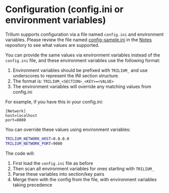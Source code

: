 # Configuration (config.ini or environment variables)
Trilium supports configuration via a file named `config.ini` and environment variables. Please review the file named [config-sample.ini](https://github.com/TriliumNext/Notes/blob/develop/config-sample.ini) in the [Notes](https://github.com/TriliumNext/Notes) repository to see what values are supported.

You can provide the same values via environment variables instead of the `config.ini` file, and these environment variables use the following format:

1.  Environment variables should be prefixed with `TRILIUM_` and use underscores to represent the INI section structure.
2.  The format is: `TRILIUM_<SECTION>_<KEY>=<VALUE>`
3.  The environment variables will override any matching values from config.ini

For example, if you have this in your config.ini:

```
[Network]
host=localhost
port=8080
```

You can override these values using environment variables:

```sh
TRILIUM_NETWORK_HOST=0.0.0.0
TRILIUM_NETWORK_PORT=9000
```

The code will:

1.  First load the `config.ini` file as before
2.  Then scan all environment variables for ones starting with `TRILIUM_`
3.  Parse these variables into section/key pairs
4.  Merge them with the config from the file, with environment variables taking precedence